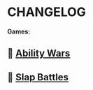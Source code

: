 # CHANGELOG

__Games:__
## 🔗 [Ability Wars](https://github.com/notzanocoddz4/BobHub/blob/main/Log/AbilityWars.md)
## 🔗 [Slap Battles](https://github.com/notzanocoddz4/BobHub/blob/main/Log/SlapBattles.md)